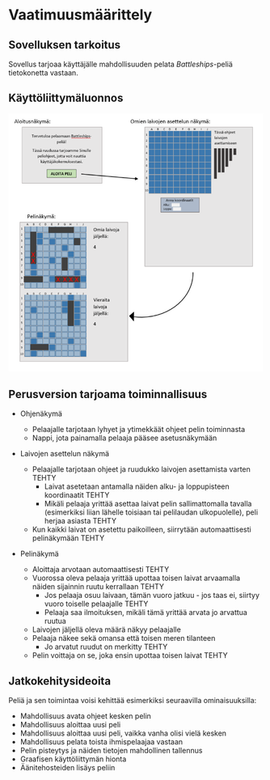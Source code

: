 # Vaatimuusmäärittely

## Sovelluksen tarkoitus
Sovellus tarjoaa käyttäjälle mahdollisuuden pelata _Battleships_-peliä tietokonetta vastaan. 

## Käyttöliittymäluonnos

![Hahmotelma](https://github.com/laaksoma/ot-harjoitustyo/blob/master/Battleships/dokumentointi/kaaviot/kayttoliittymahahmotelma.png)

## Perusversion tarjoama toiminnallisuus

* Ohjenäkymä
  - Pelaajalle tarjotaan lyhyet ja ytimekkäät ohjeet pelin toiminnasta 
  - Nappi, jota painamalla pelaaja pääsee asetusnäkymään
  
* Laivojen asettelun näkymä
  - Pelaajalle tarjotaan ohjeet ja ruudukko laivojen asettamista varten TEHTY
    - Laivat asetetaan antamalla näiden alku- ja loppupisteen koordinaatit TEHTY
    - Mikäli pelaaja yrittää asettaa laivat pelin sallimattomalla tavalla (esimerkiksi liian lähelle toisiaan 
    tai pelilaudan ulkopuolelle), peli herjaa asiasta TEHTY
   - Kun kaikki laivat on asetettu paikoilleen, siirrytään automaattisesti pelinäkymään TEHTY
 
* Pelinäkymä
  - Aloittaja arvotaan automaattisesti TEHTY
  - Vuorossa oleva pelaaja yrittää upottaa toisen laivat arvaamalla näiden sijainnin ruutu kerrallaan TEHTY
    - Jos pelaaja osuu laivaan, tämän vuoro jatkuu - jos taas ei, siirtyy vuoro toiselle pelaajalle TEHTY
    - Pelaaja saa ilmoituksen, mikäli tämä yrittää arvata jo arvattua ruutua
  - Laivojen jäljellä oleva määrä näkyy pelaajalle
  - Pelaaja näkee sekä omansa että toisen meren tilanteen
    - Jo arvatut ruudut on merkitty TEHTY
  - Pelin voittaja on se, joka ensin upottaa toisen laivat TEHTY

## Jatkokehitysideoita

Peliä ja sen toimintaa voisi kehittää esimerkiksi seuraavilla ominaisuuksilla: 

* Mahdollisuus avata ohjeet kesken pelin
* Mahdollisuus aloittaa uusi peli
* Mahdollisuus aloittaa uusi peli, vaikka vanha olisi vielä kesken
* Mahdollisuus pelata toista ihmispelaajaa vastaan
* Pelin pisteytys ja näiden tietojen mahdollinen tallennus 
* Graafisen käyttöliittymän hionta
* Äänitehosteiden lisäys peliin 
